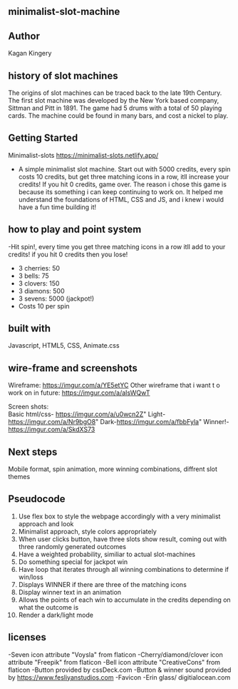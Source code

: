 ## minimalist-slot-machine

## Author
Kagan Kingery



## history of slot machines
The origins of slot machines can be traced back to the late 19th Century. The first slot machine was developed by the New York based company, Sittman and Pitt in 1891. The game had 5 drums with a total of 50 playing cards. The machine could be found in many bars, and cost a nickel to play.



## Getting Started
Minimalist-slots
https://minimalist-slots.netlify.app/
- A simple minimalist slot machine. Start out with 5000 credits, every spin costs 10 credits, but get three matching icons in a row, itll increase your credits! If you hit 0 credits, game over. The reason i chose this game is because its something i can keep continuing to work on. It helped me understand the foundations of HTML, CSS and JS, and i knew i would have a fun time building it!



## how to play and point system
-Hit spin!, every time you get three matching icons in a row itll add to your credits! if you hit 0 credits then you lose!
  
  - 3 cherries: 50
  - 3 bells: 75
  - 3 clovers: 150
  - 3 diamons: 500
  - 3 sevens: 5000 (jackpot!)
  - Costs 10 per spin



## built with
Javascript, HTML5, CSS, Animate.css



## wire-frame and screenshots
Wireframe: 
https://imgur.com/a/YE5etYC
Other wireframe that i want t o work on in future: https://imgur.com/a/aIsWQwT

Screen shots:  
Basic html/css- https://imgur.com/a/u0wcn2Z"
Light-https://imgur.com/a/Nr9bgO8"
Dark-https://imgur.com/a/fbbFyla"
Winner!-https://imgur.com/a/SkdXS73



## Next steps 
Mobile format, spin animation, more winning combinations, diffrent slot themes



## Pseudocode
1. Use flex box to style the webpage accordingly with a very minimalist approach and look
2. Minimalist approach, style colors appropriately
3. When user clicks button, have three slots show result, coming out with three randomly generated outcomes
4. Have a weighted probability, similiar to actual slot-machines
5. Do something special for jackpot win
6. Have loop that iterates through all winning combinations to determine if win/loss
7. Displays WINNER if there are three of the matching icons
8. Display winner text in an animation
9. Allows the points of each win to accumulate in the credits depending on what the outcome is
10. Render a dark/light mode



## licenses
-Seven icon attribute "Voysla" from flaticon
-Cherry/diamond/clover icon attribute "Freepik" from flaticon
-Bell icon attribute "CreativeCons" from flaticon
-Button provided by cssDeck.com
-Button & winner sound provided by https://www.fesliyanstudios.com
-Favicon -Erin glass/ digitialocean.com